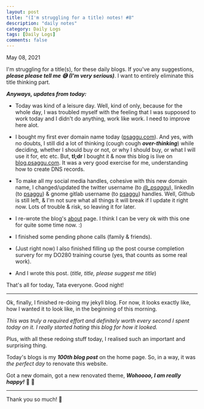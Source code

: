 ```yaml
---
layout: post
title: "(I'm struggling for a title) notes! #8"
description: "daily notes"
category: Daily Logs
tags: [Daily Logs]
comments: false
---
```


May 08, 2021


I'm struggling for a title(s), for these daily blogs. If you've any suggestions, ***please please tell me 😅 (I'm very serious)***. I want to entirely eliminate this title thinking part. 

***Anyways, updates from today:***

- Today was kind of a leisure day. Well, kind of only, because for the whole day, I was troubled myself with the feeling that I was supposed to work today and I didn't do anything, work like work. I need to improve here alot. <!-- break -->

- I bought my first ever domain name today ([psaggu.com](blog.psaggu.com)). And yes, with no doubts, I still did a lot of thinking (cough cough ***over-thinking***) while deciding, whether I should buy or not, or why I should buy, or what I will use it for, etc etc. But, **tl;dr** I bought it & now this blog is live on [blog.psaggu.com](blog.psaggu.com). It was a very good exercise for me, understanding how to create DNS records.

- To make all my social media handles, cohesive with this new domain name, I changed/updated the twitter username (to *[@_psaggu](https://twitter.com/_psaggu)*), linkedIn (to [psaggu](https://www.linkedin.com/in/psaggu/)) & gnome gitlab username (to [psaggu](https://gitlab.gnome.org/psaggu)) handles. Well, Github is still left, & I'm not sure what all things it will break if I update it right now. Lots of trouble & risk, so leaving it for later.

- I re-wrote the blog's [about](https://blog.psaggu.com/about.html) page. I think I can be very ok with this one for quite some time now. :)

- I finished some pending phone calls (family & friends).

- (Just right now) I also finished filling up the post course completion survery for my DO280 training course (yes, that counts as some real work).

- And I wrote this post. (*title, title, please suggest me title*)

That's all for today, Tata everyone. Good night!

---

Ok, finally, I finished re-doing my jekyll blog. For now, it looks exactly like, how I wanted it to look like, in the beginning of this morning.

*This was truly a required effort and definitely worth every second I spent today on it. I really started hating this blog for how it looked.*

Plus, with all these redoing stuff today, I realised such an important and surprising thing.

Today's blogs is my ***100th blog post*** on the home page. So, in a way, it was *the perfect day* to renovate this website.

Got a new domain, got a new renovated theme, ***Wohoooo, I am really happy!*** 🎊 🎊

---

Thank you so much! 🙏
